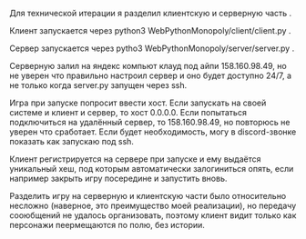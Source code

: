 Для технической итерации я разделил клиентскую и серверную часть .

Клиент запускается через python3 WebPythonMonopoly/client/client.py .

Сервер запускается через pytho3 WebPythonMonopoly/server/server.py .

Серверную залил на яндекс компьют клауд под айпи 158.160.98.49, но не уверен что правильно настроил сервер и оно будет доступно 24/7, а не только когда server.py запущен через ssh.

Игра при запуске попросит ввести хост. Если запускать на своей системе и клиент и сервер, то хост 0.0.0.0. Если попытаться подключиться на удалённый сервер, то 158.160.98.49, но повторюсь не уверен что сработает. Если будет необходимость, могу в discord-звонке показать как запускаю под ssh.

Клиент регистрируется на сервере при запуске и ему выдаётся уникальный хеш, под которым автоматически  залогиниться опять, если например закрыть игру посередине и запустить вновь.

Разделить игру на серверную и клиентскую части было относительно несложно (наверное, это преимущество моей реализации), но передачу сооюбщений не удалось организовать, поэтому клиент видит только как персонажи пеермещаются по полю, без истории.
